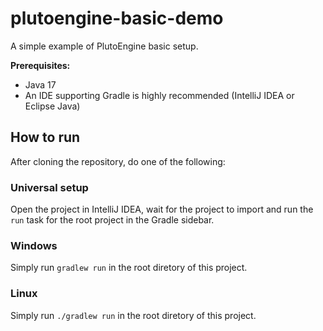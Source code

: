 # plutoengine-basic-demo

A simple example of PlutoEngine basic setup.

**Prerequisites:**
* Java 17
* An IDE supporting Gradle is highly recommended (IntelliJ IDEA or Eclipse Java)

## How to run

After cloning the repository, do one of the following:

### Universal setup

Open the project in IntelliJ IDEA, wait for the project to import
and run the `run` task for the root project in the Gradle sidebar.

### Windows

Simply run `gradlew run` in the root diretory of this project.

### Linux

Simply run `./gradlew run` in the root diretory of this project.